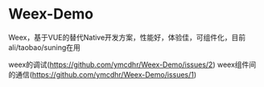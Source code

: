 # Weex-Demo
Weex，基于VUE的替代Native开发方案，性能好，体验佳，可组件化，目前ali/taobao/suning在用

weex的调试(https://github.com/ymcdhr/Weex-Demo/issues/2)
weex组件间的通信(https://github.com/ymcdhr/Weex-Demo/issues/1)

